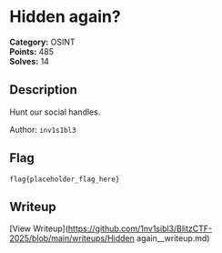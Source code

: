 # Hidden again?

**Category:** OSINT  
**Points:** 485  
**Solves:** 14  

## Description

Hunt our social handles.

Author: `inv1s1bl3`

## Flag

```
flag{placeholder_flag_here}
```

## Writeup

[View Writeup](https://github.com/1nv1sibl3/BlitzCTF-2025/blob/main/writeups/Hidden again__writeup.md)
